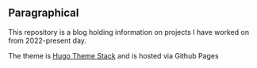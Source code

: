 ## Paragraphical

This repository is a blog holding information on projects I have worked on from 2022-present day. 

The theme is [Hugo Theme Stack](https://github.com/CaiJimmy/hugo-theme-stack) and is hosted via Github Pages
